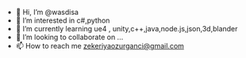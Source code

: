 - 👋 Hi, I’m @wasdisa
- 👀 I’m interested in c#,python
- 🌱 I’m currently learning ue4 , unity,c++,java,node.js,json,3d,blander
- 💞️ I’m looking to collaborate on ...
- 📫 How to reach me zekeriyaozurganci@gmail.com

<!---
wasdisa/wasdisa is a ✨ special ✨ repository because its `README.md` (this file) appears on your GitHub profile.
You can click the Preview link to take a look at your changes.
--->
